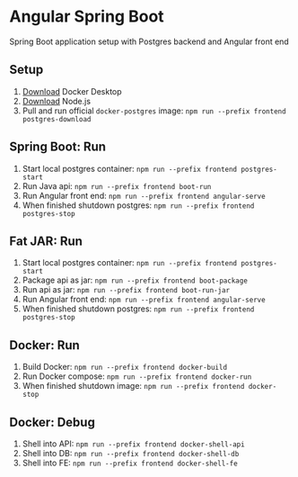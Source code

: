 # Angular Spring Boot

Spring Boot application setup with Postgres backend and Angular front end

## Setup

1. [Download](https://www.docker.com/products/docker-desktop/) Docker Desktop
2. [Download](https://nodejs.org/en/download) Node.js
3. Pull and run official `docker-postgres` image: `npm run --prefix frontend postgres-download`

## Spring Boot: Run

1. Start local postgres container: `npm run --prefix frontend postgres-start`
2. Run Java api: `npm run --prefix frontend boot-run`
3. Run Angular front end: `npm run --prefix frontend angular-serve`
4. When finished shutdown postgres: `npm run --prefix frontend postgres-stop`

## Fat JAR: Run

1. Start local postgres container: `npm run --prefix frontend postgres-start`
2. Package api as jar: `npm run --prefix frontend boot-package`
3. Run api as jar: `npm run --prefix frontend boot-run-jar`
4. Run Angular front end: `npm run --prefix frontend angular-serve`
5. When finished shutdown postgres: `npm run --prefix frontend postgres-stop`

## Docker: Run

1. Build Docker: `npm run --prefix frontend docker-build`
2. Run Docker compose: `npm run --prefix frontend docker-run`
3. When finished shutdown image: `npm run --prefix frontend docker-stop`

## Docker: Debug

1. Shell into API: `npm run --prefix frontend docker-shell-api`
2. Shell into DB: `npm run --prefix frontend docker-shell-db`
3. Shell into FE: `npm run --prefix frontend docker-shell-fe`

